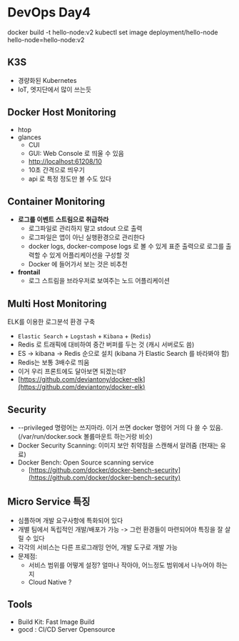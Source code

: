 # DevOps Day4

docker build -t hello-node:v2
kubectl set image deployment/hello-node hello-node=hello-node:v2

## K3S
* 경량화된 Kubernetes
* IoT, 엣지단에서 많이 쓰는듯

## Docker Host Monitoring
- htop
- glances
	- CUI
	- GUI: Web Console 로 띄울 수 있음
	- [http://localhost:61208/10](http://localhost:61208/10)
	- 10초 간격으로 띄우기
	- api 로 특정 정도만 볼 수도 있다


## Container Monitoring
- **로그를 이벤트 스트림으로 취급하라**
	- 로그파일로 관리하지 말고 stdout 으로 출력
	- 로그파일은 앱이 아닌 실행환경으로 관리한다
	- docker logs, docker-compose logs 로 볼 수 있게 표준 출력으로 로그를 출력할 수 있게 어플리케이션을 구성할 것
	- Docker 에 들어가서 보는 것은 비추천
- **frontail**
	- 로그 스트림을 브라우저로 보여주는 노드 어플리케이션

## Multi Host Monitoring
ELK를 이용한 로그분석 환경 구축  
* `Elastic Search` + `Logstash` + `Kibana` + (`Redis`)
* Redis 로 트래픽에 대비하여 중간 버퍼를 두는 것 (캐시 서버로도 씀)
* ES -> kibana -> Redis 순으로 설치 (kibana 가 Elastic Search 를 바라봐야 함)
* Redis는 보통 3배수로 띄움
* 이거 우리 프론트에도 달아보면 되겠는데?
* [https://github.com/deviantony/docker-elk](https://github.com/deviantony/docker-elk)

## Security
* --privileged 명령어는 쓰지마라. 이거 쓰면 docker 명령어 거의 다 쓸 수 있음. (/var/run/docker.sock 볼륨마운트 하는거랑 비슷)
* Docker Security Scanning: 이미지 보안 취약점을 스캔해서 알려줌 (현재는 유료)
* Docker Bench: Open Source scanning service
	* [https://github.com/docker/docker-bench-security](https://github.com/docker/docker-bench-security)

## Micro Service 특징
* 심플하며 개발 요구사항에 특화되어 있다
* 개별 팀에서 독립적인 개발/배포가 가능 -> 그런 환경들이 마련되어야 특징을 잘 살릴 수 있다
* 각각의 서비스는 다른 프로그래밍 언어, 개발 도구로 개발 가능
* 문제점:
	* 서비스 범위를 어떻게 설정? 얼마나 작아야, 어느정도 범위에서 나누어야 하는지
	* Cloud Native ? 

## Tools
* Build Kit: Fast Image Build
* gocd : CI/CD Server Opensource
<!--stackedit_data:
eyJoaXN0b3J5IjpbMTQ5NTkzNDQ0NywyMTM4ODg2Mjk3LDE3OT
UxOTg2ODUsLTg2ODEyNDU2LC05MDU5NTgzNDMsMTcyNjQ2MDAz
NiwyMDkzNDE0NzE2LC05ODQ1ODQwNjYsMjEwMjY2NzU4MywtMT
k1NDEzMzUyMCwxOTI1MzI2ODYwLC0xNTU0Njc0NzAsLTc1MTQ2
NzMwMV19
-->